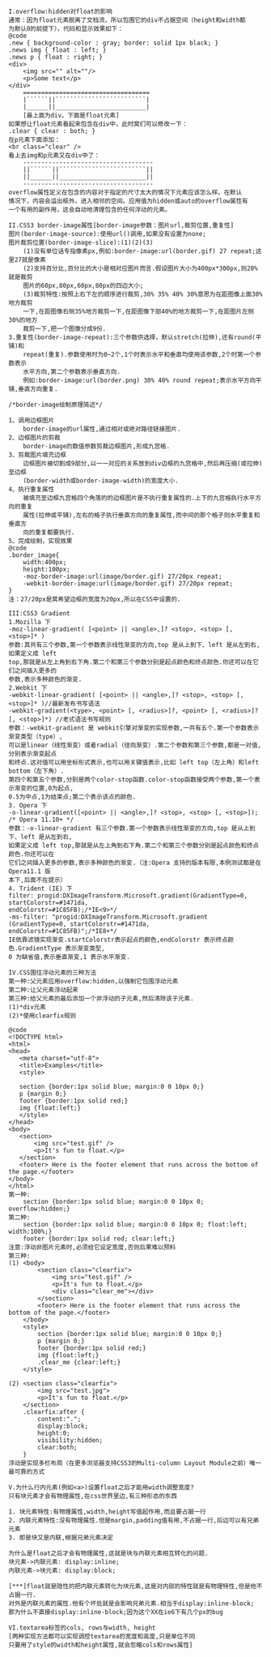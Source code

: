 	I.overflow:hidden对float的影响
	通常：因为float元素脱离了文档流，所以包围它的div不占据空间（height和width都
	为默认0的前提下），代码和显示效果如下：
	@code
	.new { background-color : gray; border: solid 1px black; }
	.news img { float : left; }
	.news p { float : right; }
	<div>
		<img src="" alt=""/>
		<p>Some text</p>
	</div>	
		===================================
		|``````||`````````````````````````|
		|______||_________________________|
		[最上面为div，下面是float元素]
	如果想让float元素看起来包含在div中，此时窝们可以修改一下：
	.clear { clear : both; }
	在p元素下面添加：
	<br class="clear" />
	看上去img和p元素又在div中了：
		------------------------------------
		||``````||````````````````````````||
		||______||________________________||
		------------------------------------
	overflow属性定义在包含的内容对于指定的尺寸太大的情况下元素应该怎么样。在默认
	情况下，内容会溢出框外，进入相邻的空间。应用值为hidden或auto的overflow属性有
	一个有用的副作用，这会自动地清理包含的任何浮动的元素。
	
	II.CSS3 border-image属性[border-image参数：图片url,裁剪位置,重复性]
	图片(border-image-source):使用url()调用,如果没有设置为none;
	图片裁剪位置(border-image-slice):(1)(2)(3)
		(1)没有单位话专指像素px,例如:border-image:url(border.gif) 27 repeat;这里27就是像素
		(2)支持百分比,百分比的大小是相对应图片而言.假设图片大小为400px*300px,则20%就是裁剪
		图片的60px,80px,60px,80px的四边大小;
		(3)裁剪特性:按照上右下左的顺序进行裁剪,30% 35% 40% 30%意思为在距图像上面30%地方裁剪
		一下,在距图像右侧35%地方裁剪一下,在距图像下部40%的地方裁剪一下,在距图片左侧30%的地方
		裁剪一下,把一个图像分成9份.
	3.重复性(border-image-repeat):三个参数供选择，默认stretch(拉伸),还有round(平铺)和
		repeat(重复).参数使用时为0~2个,1个时表示水平和垂直均使用该参数,2个时第一个参数表示
		水平方向,第二个参数表示垂直方向.
		例如:border-image:url(border.png) 30% 40% round repeat;表示水平方向平铺,垂直方向重复.
		
	/*border-image绘制原理简述*/

	1、调用边框图片
		border-image的url属性,通过相对或绝对路径链接图片.
	2、边框图片的剪裁
		border-image的数值参数剪裁边框图片,形成九宫格.
	3、剪裁图片填充边框
		边框图片被切割成9部分,以一一对应的关系放到div边框的九宫格中,然后再压缩(或拉伸)至边框
		(border-width或border-image-width)的宽度大小.
	4、执行重复属性
		被填充至边框九宫格四个角落的的边框图片是不执行重复属性的.上下的九宫格执行水平方向的重复
		属性(拉伸或平铺),左右的格子执行垂直方向的重复属性,而中间的那个格子则水平重复和垂直方
		向的重复都要执行.
	5、完成绘制，实现效果
	@code
	.border_image{
	    width:400px;
	    height:100px; 
	    -moz-border-image:url(image/border.gif) 27/20px repeat; 
	    -webkit-border-image:url(image/border.gif) 27/20px repeat; 
	}
	注：27/20px是窝希望边框的宽度为20px,所以在CSS中设置的.
	
	III:CSS3 Gradient
	1.Mozilla 下
	-moz-linear-gradient( [<point> || <angle>,]? <stop>, <stop> [, <stop>]* )
	参数:其共有三个参数,第一个参数表示线性渐变的方向,top 是从上到下、left 是从左到右,如果定义成 left
	top,那就是从左上角到右下角.第二个和第三个参数分别是起点颜色和终点颜色.你还可以在它们之间插入更多的
	参数,表示多种颜色的渐变.
	2.Webkit 下
	-webkit-linear-gradient( [<point> || <angle>,]? <stop>, <stop> [, <stop>]* )//最新发布书写语法
	-webkit-gradient(<type>, <point> [, <radius>]?, <point> [, <radius>]? [, <stop>]*) //老式语法书写规则
	参数：-webkit-gradient 是 webkit引擎对渐变的实现参数,一共有五个.第一个参数表示渐变类型（type）,
	可以是linear（线性渐变）或者radial（径向渐变）.第二个参数和第三个参数,都是一对值,分别表示渐变起点
	和终点.这对值可以用坐标形式表示,也可以用关键值表示,比如 left top（左上角）和left bottom（左下角）.
	第四个和第五个参数,分别是两个color-stop函数.color-stop函数接受两个参数,第一个表示渐变的位置,0为起点,
	0.5为中点,1为结束点;第二个表示该点的颜色.
	3. Opera 下
	-o-linear-gradient([<point> || <angle>,]? <stop>, <stop> [, <stop>]); /* Opera 11.10+ */
	参数：-o-linear-gradient 有三个参数.第一个参数表示线性渐变的方向,top 是从上到下、left 是从左到右,
	如果定义成 left top,那就是从左上角到右下角.第二个和第三个参数分别是起点颜色和终点颜色.你还可以在
	它们之间插入更多的参数,表示多种颜色的渐变.（注:Opera 支持的版本有限,本例测试都是在 Opera11.1 版
	本下,后面不在提示）
	4. Trident (IE) 下
	filter: progid:DXImageTransform.Microsoft.gradient(GradientType=0, startColorstr=#1471da,
	endColorstr=#1C85FB);/*IE<9>*/
	-ms-filter: "progid:DXImageTransform.Microsoft.gradient (GradientType=0, startColorstr=#1471da,
	endColorstr=#1C85FB)";/*IE8+*/
	IE依靠滤镜实现渐变.startColorstr表示起点的颜色,endColorstr 表示终点颜色.GradientType 表示渐变类型,
	0 为缺省值,表示垂直渐变,1 表示水平渐变.
	
	IV.CSS围住浮动元素的三种方法
	第一种:父元素应用overflow:hidden,以强制它包围浮动元素
	第二种:让父元素浮动起来
	第三种:给父元素的最后添加一个非浮动的子元素,然后清除该子元素.
	(1)*div元素
	(2)*使用clearfix规则
	
	@code
	<!DOCTYPE html>
	<html>
	<head>
	   <meta charset="utf-8">
	   <title>Examples</title>
	   <style>
	
	   section {border:1px solid blue; margin:0 0 10px 0;}
	   p {margin 0;}
	   footer {border:1px solid red;}
	   img {float:left;}
	   </style>
	</head>
	<body>
	   <section> 
	       <img src="test.gif" />
	       <p>It's fun to float.</p>
	   </section> 
	   <footer> Here is the footer element that runs across the bottom of the page.</footer> 
	</body>
	</html>
	第一种:
		section {border:1px solid blue; margin:0 0 10px 0; overflow:hidden;}
	第二种:
		section {border:1px solid blue; margin:0 0 10px 0; float:left; width:100%;}
		footer {border:1px solid red; clear:left;}
	注意:浮动非图片元素时,必须给它设定宽度,否则后果难以预料
	第三种:
	(1)	<body>
		    <section class="clearfix"> 
		        <img src="test.gif" />
		        <p>It's fun to float.</p>
		        <div class="clear_me"></div>
		    </section> 
		    <footer> Here is the footer element that runs across the bottom of the page.</footer> 
		</body>
		<style>
			section {border:1px solid blue; margin:0 0 10px 0;}
			p {margin 0;}
			footer {border:1px solid red;}
			img {float:left;}
			.clear_me {clear:left;}
		</style>

	(2)	<section class="clearfix"> 
			<img src="test.jpg"> 
			<p>It's fun to float.</p> 
		</section>
		.clearfix:after { 
			content:"."; 
			display:block; 
			height:0; 
			visibility:hidden; 
			clear:both; 
		}
	浮动是实现多栏布局（在更多浏览器支持CSS3的Multi-column Layout Module之前）唯一最可靠的方式
	
	V.为什么行内元素(例如<a>)设置float之后才能用width调整宽度?
	只有块元素才会有物理属性,在css世界里边,有三种形态的东西

	1. 块元素特性:有物理属性,width,height写值起作用,而且要占据一行
	2. 内联元素特性:没有物理属性.但是margin,padding值有用,不占据一行,后边可以有兄弟元素
	3. 即是块又是内联,根据兄弟元素决定
	
	为什么是float之后才会有物理属性,这就是块与内联元素相互转化的问题.
	块元素->内联元素: display:inline;
	内联元素->块元素: display:block;
	
	[***]float就是隐性的把内联元素转化为块元素,这是对内部的特性就是有物理特性,但是他不占据一行.
	对外是内联元素的属性.他有个坏处就是会影响兄弟元素.相当于display:inline-block;
	那为什么不直接display:inline-block;因为这个XX在ie6下有几个px的bug
	
	VI.textarea标签的cols, rows与width, height
	[两种实现方法都可以实现调控textarea的宽度和高度,只是单位不同
	只要用了style的width和height属性,就会忽略cols和rows属性]

